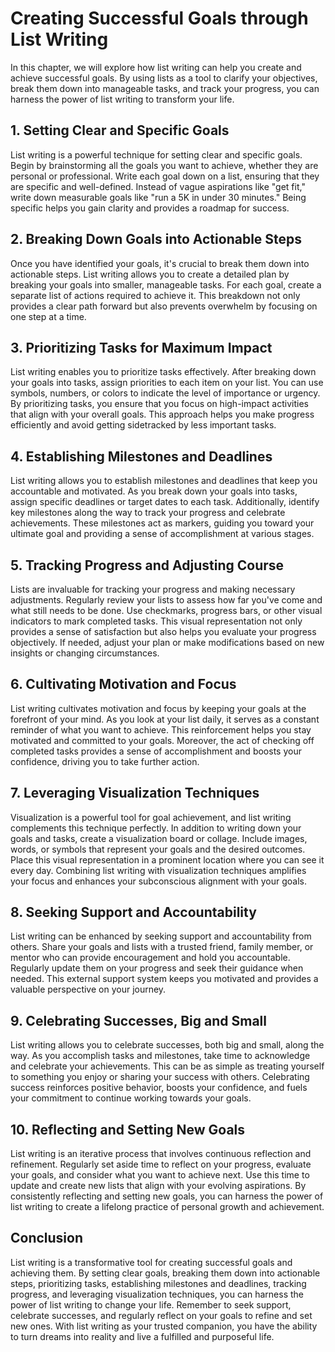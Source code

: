 # Creating Successful Goals through List Writing

In this chapter, we will explore how list writing can help you create and achieve successful goals. By using lists as a tool to clarify your objectives, break them down into manageable tasks, and track your progress, you can harness the power of list writing to transform your life.

## 1\. Setting Clear and Specific Goals

List writing is a powerful technique for setting clear and specific goals. Begin by brainstorming all the goals you want to achieve, whether they are personal or professional. Write each goal down on a list, ensuring that they are specific and well-defined. Instead of vague aspirations like "get fit," write down measurable goals like "run a 5K in under 30 minutes." Being specific helps you gain clarity and provides a roadmap for success.

## 2\. Breaking Down Goals into Actionable Steps

Once you have identified your goals, it's crucial to break them down into actionable steps. List writing allows you to create a detailed plan by breaking your goals into smaller, manageable tasks. For each goal, create a separate list of actions required to achieve it. This breakdown not only provides a clear path forward but also prevents overwhelm by focusing on one step at a time.

## 3\. Prioritizing Tasks for Maximum Impact

List writing enables you to prioritize tasks effectively. After breaking down your goals into tasks, assign priorities to each item on your list. You can use symbols, numbers, or colors to indicate the level of importance or urgency. By prioritizing tasks, you ensure that you focus on high-impact activities that align with your overall goals. This approach helps you make progress efficiently and avoid getting sidetracked by less important tasks.

## 4\. Establishing Milestones and Deadlines

List writing allows you to establish milestones and deadlines that keep you accountable and motivated. As you break down your goals into tasks, assign specific deadlines or target dates to each task. Additionally, identify key milestones along the way to track your progress and celebrate achievements. These milestones act as markers, guiding you toward your ultimate goal and providing a sense of accomplishment at various stages.

## 5\. Tracking Progress and Adjusting Course

Lists are invaluable for tracking your progress and making necessary adjustments. Regularly review your lists to assess how far you've come and what still needs to be done. Use checkmarks, progress bars, or other visual indicators to mark completed tasks. This visual representation not only provides a sense of satisfaction but also helps you evaluate your progress objectively. If needed, adjust your plan or make modifications based on new insights or changing circumstances.

## 6\. Cultivating Motivation and Focus

List writing cultivates motivation and focus by keeping your goals at the forefront of your mind. As you look at your list daily, it serves as a constant reminder of what you want to achieve. This reinforcement helps you stay motivated and committed to your goals. Moreover, the act of checking off completed tasks provides a sense of accomplishment and boosts your confidence, driving you to take further action.

## 7\. Leveraging Visualization Techniques

Visualization is a powerful tool for goal achievement, and list writing complements this technique perfectly. In addition to writing down your goals and tasks, create a visualization board or collage. Include images, words, or symbols that represent your goals and the desired outcomes. Place this visual representation in a prominent location where you can see it every day. Combining list writing with visualization techniques amplifies your focus and enhances your subconscious alignment with your goals.

## 8\. Seeking Support and Accountability

List writing can be enhanced by seeking support and accountability from others. Share your goals and lists with a trusted friend, family member, or mentor who can provide encouragement and hold you accountable. Regularly update them on your progress and seek their guidance when needed. This external support system keeps you motivated and provides a valuable perspective on your journey.

## 9\. Celebrating Successes, Big and Small

List writing allows you to celebrate successes, both big and small, along the way. As you accomplish tasks and milestones, take time to acknowledge and celebrate your achievements. This can be as simple as treating yourself to something you enjoy or sharing your success with others. Celebrating success reinforces positive behavior, boosts your confidence, and fuels your commitment to continue working towards your goals.

## 10\. Reflecting and Setting New Goals

List writing is an iterative process that involves continuous reflection and refinement. Regularly set aside time to reflect on your progress, evaluate your goals, and consider what you want to achieve next. Use this time to update and create new lists that align with your evolving aspirations. By consistently reflecting and setting new goals, you can harness the power of list writing to create a lifelong practice of personal growth and achievement.

## Conclusion

List writing is a transformative tool for creating successful goals and achieving them. By setting clear goals, breaking them down into actionable steps, prioritizing tasks, establishing milestones and deadlines, tracking progress, and leveraging visualization techniques, you can harness the power of list writing to change your life. Remember to seek support, celebrate successes, and regularly reflect on your goals to refine and set new ones. With list writing as your trusted companion, you have the ability to turn dreams into reality and live a fulfilled and purposeful life.
